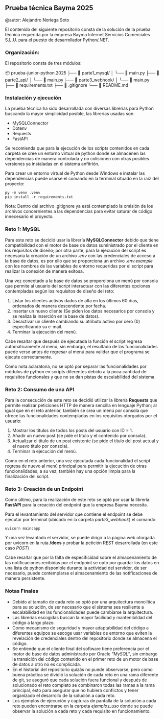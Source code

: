 ## Prueba técnica Bayma 2025

@autor: Alejandro Noriega Soto

El contenido del siguiente repositorio consta de la solución de la prueba técnica requerida por la empresa Bayma Internet Servicios Comerciales S.L.U.
para el puesto de desarrollador Python/.NET.

### Organización:

El repositorio consta de tres módulos:

📦 prueba-junior-python.2025
├── 📁 parte1_mysql/
│   └── 📄 main.py
├── 📁 parte2_api/
│   └── 📄 main.py
├── 📁 parte3_webhook/
│   └── 📄 main.py
├── 📄 requirements.txt
├── 📄 .gitignore
└── 📄 README.md

### Instalación y ejecución

La prueba técnica ha sido desarrollada con diversas librerías para Python buscando la mayor simplicidad posible, las librerías usadas son:

* MySQLConnector
* Dotenv
* Requests
* FastAPI

Se recomienda que para la ejecución de los scripts contenidos en cada carpeta se cree un entorno virtual de python donde se almacenen las dependencias
de manera controlada y no colisionen con otras posibles versiones ya instaladas en el sistema anfitrión.

Para crear un entorno virtual de Python desde Windows e instalar las dependencias puede usarse el comando en la terminal situado en la raíz del proyecto:

```
py -m venv .venv
pip install -r requirements.txt
```

Nota: Dentro del archivo .gitignore ya está contemplado la omisión de los archivos concernientes a las dependencias para evitar saturar de código innecesario
el proyecto.

### Reto 1: MySQL

Para este reto se decidió usar la librería **MySQLConnector** debido que tiene compatibilidad con el motor de base de datos suministrado por el cliente en
los requisitos de diseño; por otra parte, para la ejecución del script es necesaria la creación de un archivo *.env* con las credenciales de acceso a la 
base de datos, es por ello que se proporciona un archivo *.env.example* con los nombres de las variables de entorno requeridas por el script para realizar
la conexión de manera exitosa.

Una vez conectado a la base de datos se proporciona un menú por consola que permite al usuario del script interactuar con las diferentes opciones
contempladas según los requisitos de diseño del reto:

1. Listar los clientes activos dados de alta en los últimos 60 días, ordenados de manera descendente por fecha.
2. Insertar un nuevo cliente (Se piden los datos necesarios por consola y se realiza la inserción en la base de datos).
3. Desactivar un cliente cambiando su atributo activo por cero (0) especificando su e-mail.
4. Terminar la ejecución del menú.

Cabe resaltar que después de ejecutada la función el script regresa automáticamente al menú, sin embargo, el resultado de las funcionalidades
puede verse antes de regresar al menú para validar que el programa se ejecute correctamente.

Como nota aclaratoria, no se optó por separar las funcionalidades por módulos de python en scripts diferentes debido a la poca cantidad de requisitos
funcionales y que no se dan pistas de escalabilidad del sistema.

### Reto 2: Consumo de una API

Para la consecución de este reto se decidió utilizar la librería **Requests** que permite realizar peticiones HTTP de manera sencilla en lenguaje
Python; al igual que en el reto anterior, también se crea un menú por consola que ofrece las funcionalidades contempladas en los requisitos
otorgados por el usuario:

1. Mostrar los títulos de todos los posts del usuario con ID = 1.
2. Añadir un nuevo post (se pide el título y el contenido por consola).
3. Actualizar el título de un post existente (se pide el título del post actual y el nuevo título por consola).
4. Terminar la ejecución del menú.

Como en el reto anterior, una vez ejecutada cada funcionalidad el script regresa de nuevo al menú principal para permitir la ejecución de otras
funcionalidades, a su vez, también hay una opción limpia para la finalización del script.

### Reto 3: Creación de un Endpoint

Como último, para la realización de este reto se optó por usar la librería **FastAPI** para la creación del endpoint que la empresa Bayma necesita.

Para el levantamiento del servidor que contiene el endpoint se debe ejecutar por terminal (ubicado en la carpeta *parte3_webhook*) el comando:

```
uvicorn main:app
```

Y una vez levantado el servidor, se puede dirigir a la página web otorgada por uvicorn en la ruta **/docs** y probar la petición REST desarrollada
(en este caso *POST*)

Cabe resaltar que por la falta de especificidad sobre el almacenamiento de las notificaciones recibidas por el endpoint se optó por guardar los
datos en una lista de python disponible durante la actividad del servidor, de ser necesario, puede contemplarse el almacenamiento de las
notificaciones de manera persistente.

### Notas Finales

* Debido al tamaño de cada reto se optó por una arquitectura monolítica para su solución, de ser necesario que el sistema sea resiliente a escalabilidad en las funcionalidades puede cambiarse la arquitectura.
* Las librerías escogidas buscan la mayor facilidad y mantenibildad del código a largo plazo.
* Como mecanismo de seguridad y mayor adaptabilidad del código a diferentes equipos se escoge usar variables de entorno que eviten la revelación de credenciales dentro del repositorio donde se almacena el código.
* Se entiende que el cliente final del software tiene preferencia por el motor de base de datos administrado por Oracle *"MySQL"*, sin embargo la transición del código contenido en el primer reto de un motor de base de datos a otro no es complicada.
* En el historial del repositorio quizás no puede observarse, pero como buena práctica se dividió la solución de cada reto en una rama diferente de git, se aseguró que cada solución fuera funcional y después de solucionado el reto completo se combinaron todas las ramas a la rama principal, ésto para asegurar que no hubiera conflictos y tener organizado el desarrollo de la solución a cada reto.
* Los ejemplos de ejecución y capturas de pantalla de la solución a cada reto pueden encontrarse en la carpeta *ejemplos_uso* donde se puede observar la solución a cada reto y cada requisito en funcionamiento.